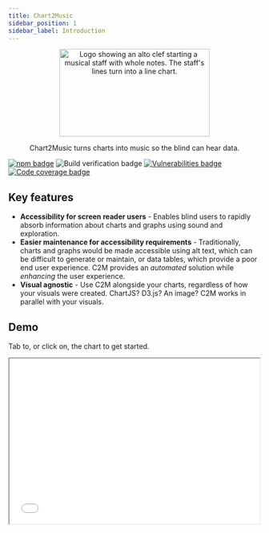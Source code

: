 ```yaml
---
title: Chart2Music
sidebar_position: 1
sidebar_label: Introduction
---
```


<div align="center">
    <img src="/img/logo.jpg" alt="Logo showing an alto clef starting a musical staff with whole notes. The staff's lines turn into a line chart." width="300px" height="175px" />

</div>

<p align="center">Chart2Music turns charts into music so the blind can hear data.</p>

[![npm badge](https://badge.fury.io/js/chart2music.svg)](https://badge.fury.io/js/chart2music)
![Build verification badge](https://github.com/julianna-langston/chart2music/actions/workflows/ci-build.yml/badge.svg)
[![Vulnerabilities badge](https://snyk.io/test/github/julianna-langston/chart2music/badge.svg)](https://snyk.io/test/github/julianna-langston/chart2music)
[![Code coverage badge](https://codecov.io/gh/julianna-langston/chart2music/branch/main/graph/badge.svg?token=4T7MV9XKFS)](https://codecov.io/gh/julianna-langston/chart2music)

## Key features

* **Accessibility for screen reader users** - Enables blind users to rapidly absorb information about charts and graphs using sound and exploration.
* **Easier maintenance for accessibility requirements** - Traditionally, charts and graphs would be made accessible using alt text, which can be difficult to generate or maintain, or data tables, which provide a poor end user experience. C2M provides an *automated* solution while *enhancing* the user experience.
* **Visual agnostic** - Use C2M alongside your charts, regardless of how your visuals were created. ChartJS? D3.js? An image? C2M works in parallel with your visuals.

## Demo

Tab to, or click on, the chart to get started.

<iframe src="/demo.html" aria-label="Demo charts" width="500px" height="330px" />

## Examples

For code examples in action, see the [Chart2Music Examples collection on Codepen](https://codepen.io/collection/BNedqm).

Some of the examples you will find there include a variety of chart types, like:
* [Simple, no frills code example](https://codepen.io/chart2music/pen/ExEmqbr).
* [Multi-line plot](https://codepen.io/chart2music/full/gOegZpm).
* [Bar-line plot](https://codepen.io/chart2music/full/QWmdpOJ).

You can also find examples of integrations with other visualization libraries, like:
* [with Chart.js](https://codepen.io/chart2music/pen/YzaVxPK)
* [with D3.js](https://codepen.io/chart2music/full/gOezOaY)
* [with Google Charts](https://codepen.io/chart2music/full/abYGoBJ)
* [with AnyChart](https://codepen.io/chart2music/full/abYGoME)
* [with Chartist.js](https://codepen.io/chart2music/full/LYdmPNj)
* [with NVD3.js](https://codepen.io/chart2music/full/jOzxNQW)
* [with Plotly.js](https://codepen.io/chart2music/full/BarrXYr)
* [with Morris.js](https://codepen.io/chart2music/full/abYGobm)
* [with Frappe](https://codepen.io/chart2music/full/QWmrWWE)
